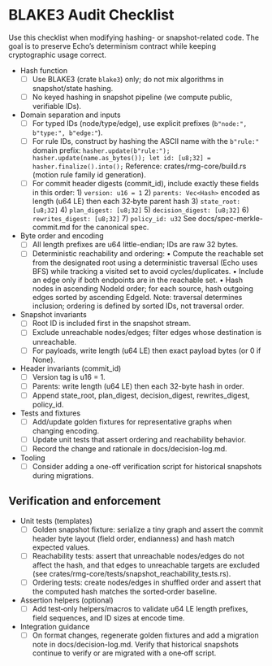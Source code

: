 # BLAKE3 Audit Checklist

Use this checklist when modifying hashing- or snapshot-related code. The goal is to preserve Echo’s determinism contract while keeping cryptographic usage correct.

- Hash function
  - [ ] Use BLAKE3 (crate `blake3`) only; do not mix algorithms in snapshot/state hashing.
  - [ ] No keyed hashing in snapshot pipeline (we compute public, verifiable IDs).

- Domain separation and inputs
  - [ ] For typed IDs (node/type/edge), use explicit prefixes (`b"node:", b"type:", b"edge:"`).
  - [ ] For rule IDs, construct by hashing the ASCII name with the `b"rule:"` domain prefix:
        `hasher.update(b"rule:"); hasher.update(name.as_bytes()); let id: [u8;32] = hasher.finalize().into();`
        Reference: crates/rmg-core/build.rs (motion rule family id generation).
  - [ ] For commit header digests (commit_id), include exactly these fields in this order:
        1) `version: u16 = 1`
        2) `parents: Vec<Hash>` encoded as length (u64 LE) then each 32‑byte parent hash
        3) `state_root: [u8;32]`
        4) `plan_digest: [u8;32]`
        5) `decision_digest: [u8;32]`
        6) `rewrites_digest: [u8;32]`
        7) `policy_id: u32`
        See docs/spec-merkle-commit.md for the canonical spec.

- Byte order and encoding
  - [ ] All length prefixes are u64 little-endian; IDs are raw 32 bytes.
  - [ ] Deterministic reachability and ordering:
        • Compute the reachable set from the designated root using a deterministic traversal (Echo uses BFS) while tracking a visited set to avoid cycles/duplicates.
        • Include an edge only if both endpoints are in the reachable set.
        • Hash nodes in ascending NodeId order; for each source, hash outgoing edges sorted by ascending EdgeId.
        Note: traversal determines inclusion; ordering is defined by sorted IDs, not traversal order.

- Snapshot invariants
  - [ ] Root ID is included first in the snapshot stream.
  - [ ] Exclude unreachable nodes/edges; filter edges whose destination is unreachable.
  - [ ] For payloads, write length (u64 LE) then exact payload bytes (or 0 if None).

- Header invariants (commit_id)
  - [ ] Version tag is u16 = 1.
  - [ ] Parents: write length (u64 LE) then each 32-byte hash in order.
  - [ ] Append state_root, plan_digest, decision_digest, rewrites_digest, policy_id.

- Tests and fixtures
  - [ ] Add/update golden fixtures for representative graphs when changing encoding.
  - [ ] Update unit tests that assert ordering and reachability behavior.
  - [ ] Record the change and rationale in docs/decision-log.md.

- Tooling
  - [ ] Consider adding a one-off verification script for historical snapshots during migrations.

## Verification and enforcement

- Unit tests (templates)
  - [ ] Golden snapshot fixture: serialize a tiny graph and assert the commit header byte layout (field order, endianness) and hash match expected values.
  - [ ] Reachability tests: assert that unreachable nodes/edges do not affect the hash, and that edges to unreachable targets are excluded (see crates/rmg-core/tests/snapshot_reachability_tests.rs).
  - [ ] Ordering tests: create nodes/edges in shuffled order and assert that the computed hash matches the sorted‑order baseline.

- Assertion helpers (optional)
  - [ ] Add test‑only helpers/macros to validate u64 LE length prefixes, field sequences, and ID sizes at encode time.

- Integration guidance
  - [ ] On format changes, regenerate golden fixtures and add a migration note in docs/decision-log.md. Verify that historical snapshots continue to verify or are migrated with a one‑off script.
